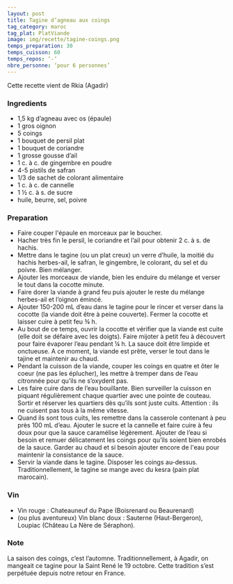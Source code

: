 ```yaml
---
layout: post
title: Tagine d’agneau aux coings
tag_category: maroc
tag_plat: PlatViande
image: img/recette/tagine-coings.png
temps_preparation: 30
temps_cuisson: 60
temps_repos: ‘-‘
nbre_personne: ‘pour 6 personnes’
---
```

Cette recette vient de Rkia (Agadir)

### Ingredients
* 1,5 kg d’agneau avec os (épaule)
* 1 gros oignon
* 5 coings
* 1 bouquet de persil plat
* 1 bouquet de coriandre
* 1 grosse gousse d’ail
* 1 c. à c. de gingembre en poudre
* 4-5 pistils de safran
* 1/3 de sachet de colorant alimentaire
* 1 c. à c. de cannelle
* 1 ½  c. à s. de sucre
* huile, beurre, sel, poivre

### Preparation
* Faire couper l'épaule en morceaux par le boucher.
* Hacher très fin le persil, le coriandre et l’ail pour obtenir 2 c. à s. de hachis.
* Mettre dans le tagine (ou un plat creux) un verre d’huile, la moitié du hachis herbes-ail, le safran, le gingembre, le colorant, du sel et du poivre. Bien mélanger.
* Ajouter les morceaux de viande, bien les enduire du mélange et verser le tout dans la cocotte minute. 
* Faire dorer la viande à grand feu puis ajouter le reste du mélange herbes-ail et l’oignon émincé.
* Ajouter 150-200 mL d’eau dans le tagine pour le rincer et verser dans la cocotte (la viande doit être à peine couverte). Fermer la cocotte et laisser cuire à petit feu ¾ h.
* Au bout de ce temps, ouvrir la cocotte et vérifier que la viande est cuite (elle doit se défaire avec les doigts). Faire mijoter à petit feu à découvert pour faire évaporer l’eau pendant ¼ h. La sauce doit être limpide et onctueuse. A ce moment, la viande est prête, verser le tout dans le tajine et maintenir au chaud.
* Pendant la cuisson de la viande, couper les coings en quatre et ôter le coeur (ne pas les éplucher), les mettre à tremper dans de l’eau citronnée pour qu’ils ne s’oxydent pas.
* Les faire cuire dans de l’eau bouillante. Bien surveiller la cuisson en piquant régulièrement chaque quartier avec une pointe de couteau. Sortir et réserver les quartiers dès qu’ils sont juste cuits. Attention : ils ne cuisent pas tous à la même vitesse. 
* Quand ils sont tous cuits, les remettre dans la casserole contenant à peu près 100 mL d’eau. Ajouter le sucre et la cannelle et faire cuire à feu doux pour que la sauce caramélise légèrement. Ajouter de l’eau si besoin et remuer délicatement les coings pour qu’ils soient bien enrobés de la sauce. Garder au chaud et si besoin ajouter encore de l'eau pour maintenir la consistance de la sauce.
* Servir la viande dans le tagine. Disposer les coings au-dessus. Traditionnellement, le tagine se mange avec du kesra (pain plat marocain).
  
### Vin
* Vin rouge : Chateauneuf du Pape (Boisrenard ou Beaurenard)
* (ou plus aventureux) Vin blanc doux : Sauterne (Haut-Bergeron), Loupiac (Château La Nère de Séraphon).

### Note
La saison des coings, c’est l’automne. Traditionnellement, à Agadir, on mangeait ce tagine pour la Saint René le 19 octobre. Cette tradition s’est perpétuée depuis notre retour en France.
